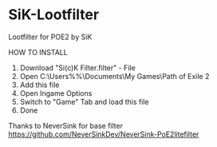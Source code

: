 # SiK-Lootfilter
Lootfilter for POE2 by SiK



HOW TO INSTALL

1) Download "Si(c)K Filter.filter" - File
2) Open C:\Users\%%\Documents\My Games\Path of Exile 2
3) Add this file
4) Open Ingame Options
5) Switch to "Game" Tab and load this file
6) Done



Thanks to NeverSink for base filter
https://github.com/NeverSinkDev/NeverSink-PoE2litefilter
